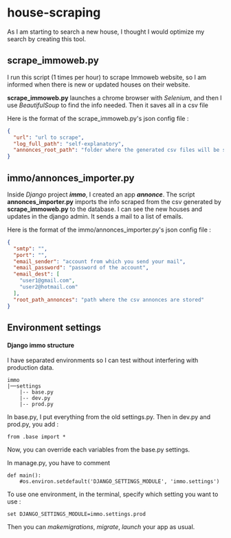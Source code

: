 # house-scraping 

As I am starting to search a new house, I thought I would optimize my search by creating this tool.

## scrape_immoweb.py

I run this script (1 times per hour) to scrape Immoweb website, so I am informed when there is new or updated houses on their website. 

**scrape_immoweb.py** launches a chrome browser with *Selenium*, and then I use *BeautifulSoup* to find the info needed. Then it saves all in a csv file

Here is the format of the scrape_immoweb.py's json config file :
```json
{
  "url": "url to scrape",
  "log_full_path": "self-explanatory",
  "annonces_root_path": "folder where the generated csv files will be stored"
}
```
## immo/annonces_importer.py
Inside *Django* project ***immo***, I created an app ***annonce***. The script **annonces_importer.py** imports the info scraped from the csv generated by **scrape_immoweb.py** to the database. 
I can see the new houses and updates in the django admin.
It sends a mail to a list of emails.

Here is the format of the immo/annonces_importer.py's json config file :
```json
{
  "smtp": "",
  "port": "",
  "email_sender": "account from which you send your mail",
  "email_password": "password of the account",
  "email_dest": [
    "user1@gmail.com",
    "user2@hotmail.com"
  ],
  "root_path_annonces": "path where the csv annonces are stored"
}
```

## Environment settings

#### Django immo structure ####
I have separated environments so I can test without interfering with production data.

```
immo
|──settings
    |-- base.py
    |-- dev.py
    |-- prod.py
```
In base.py, I put everything from the old settings.py. Then in dev.py and prod.py, you add :
```
from .base import *
```
Now, you can override each variables from the base.py settings.


In manage.py, you have to comment 
```
def main():
    #os.environ.setdefault('DJANGO_SETTINGS_MODULE', 'immo.settings')
```
 
To use one environment, in the terminal, specify which setting you want to use :
```
set DJANGO_SETTINGS_MODULE=immo.settings.prod
```

Then you can *makemigrations*, *migrate*, *launch* your app as usual.
